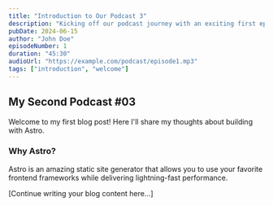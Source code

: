 ```yaml
---
title: "Introduction to Our Podcast 3"
description: "Kicking off our podcast journey with an exciting first episode"
pubDate: 2024-06-15
author: "John Doe"
episodeNumber: 1
duration: "45:30"
audioUrl: "https://example.com/podcast/episode1.mp3"
tags: ["introduction", "welcome"]
---
```


## My Second Podcast #03

Welcome to my first blog post! Here I'll share my thoughts about building with Astro.

### Why Astro?

Astro is an amazing static site generator that allows you to use your favorite frontend frameworks while delivering lightning-fast performance.

[Continue writing your blog content here...]